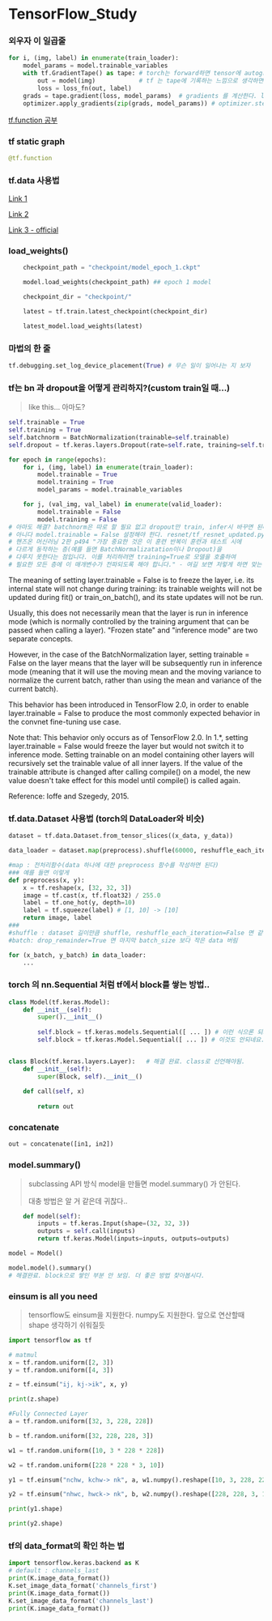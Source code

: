 # TensorFlow_Study

### 외우자 이 일곱줄
```python
for i, (img, label) in enumerate(train_loader):
    model_params = model.trainable_variables
    with tf.GradientTape() as tape: # torch는 forward하면 tensor에 autograd 된다.
        out = model(img)            # tf 는 tape에 기록하는 느낌으로 생각하면 된다.
        loss = loss_fn(out, label)
    grads = tape.gradient(loss, model_params)  # gradients 를 계산한다. loss.backward()
    optimizer.apply_gradients(zip(grads, model_params)) # optimizer.step()
```

[tf.function 공부](https://www.tensorflow.org/guide/function)

### tf static graph
```python
@tf.function
```

### tf.data 사용법

[Link 1](https://medium.com/trackin-datalabs/input-data-tf-data-%EC%9C%BC%EB%A1%9C-batch-%EB%A7%8C%EB%93%A4%EA%B8%B0-1c96f17c3696)

[Link 2](https://stackoverflow.com/questions/55627995/keras2-imagedatagenerator-or-tensorflow-tf-data)

[Link 3 - official](https://www.tensorflow.org/guide/data#preprocessing_data)

### load_weights()

```python
    checkpoint_path = "checkpoint/model_epoch_1.ckpt"

    model.load_weights(checkpoint_path) ## epoch 1 model

    checkpoint_dir = "checkpoint/"

    latest = tf.train.latest_checkpoint(checkpoint_dir)

    latest_model.load_weights(latest) 
```

### 마법의 한 줄
```python
tf.debugging.set_log_device_placement(True) # 무슨 일이 일어나는 지 보자
```

### tf는 bn 과 dropout을 어떻게 관리하지?(custom train일 때...)
>
> like this... 아마도?
>
```python
self.trainable = True
self.training = True
self.batchnorm = BatchNormalization(trainable=self.trainable)
self.dropout = tf.keras.layers.Dropout(rate=self.rate, training=self.training)

for epoch in range(epochs):
    for i, (img, label) in enumerate(train_loader):
        model.trainable = True
        model.training = True
        model_params = model.trainable_variables

    for j, (val_img, val_label) in enumerate(valid_loader):
        model.trainable = False
        model.training = False            
# 아마도 해결? batchnorm은 따로 할 필요 없고 dropout만 train, infer시 바꾸면 된다.
# 아니다 model.trainable = False 설정해야 한다. resnet/tf_resnet_updated.py 참고
# 핸즈온 머신러닝 2판 p494 "가장 중요한 것은 이 훈련 반복이 훈련과 테스트 시에 
# 다르게 동작하는 층(예를 들면 BatchNormalizatation이나 Dropout)을 
# 다루지 못한다는 점입니다. 이를 처리하려면 training=True로 모델을 호출하여 
# 필요한 모든 층에 이 매개변수가 전파되도록 해야 합니다." - 여길 보면 저렇게 하면 맞는 거 같긴 한데...
```
The meaning of setting layer.trainable = False is to freeze the layer, 
i.e. its internal state will not change during training: its trainable weights will not be updated during fit() or train_on_batch(), and its state updates will not be run.

Usually, this does not necessarily mean that the layer is run in inference mode (which is normally controlled by the training argument that can be passed when calling a layer). "Frozen state" and "inference mode" are two separate concepts.

However, in the case of the BatchNormalization layer, setting trainable = False on the layer means that the layer will be subsequently run in inference mode (meaning that it will use the moving mean and the moving variance to normalize the current batch, rather than using the mean and variance of the current batch).

This behavior has been introduced in TensorFlow 2.0, in order to enable layer.trainable = False to produce the most commonly expected behavior in the convnet fine-tuning use case.

Note that:
This behavior only occurs as of TensorFlow 2.0. In 1.*, setting layer.trainable = False would freeze the layer but would not switch it to inference mode.
Setting trainable on an model containing other layers will recursively set the trainable value of all inner layers.
If the value of the trainable attribute is changed after calling compile() on a model, the new value doesn't take effect for this model until compile() is called again.

Reference:
Ioffe and Szegedy, 2015.

### tf.data.Dataset 사용법 (torch의 DataLoader와 비슷)
```python
dataset = tf.data.Dataset.from_tensor_slices((x_data, y_data))

data_loader = dataset.map(preprocess).shuffle(60000, reshuffle_each_iteration=True).batch(32, drop_remainder=False)

#map : 전처리함수(data 하나에 대한 preprocess 함수를 작성하면 된다)
### 예를 들면 이렇게
def preprocess(x, y):
    x = tf.reshape(x, [32, 32, 3])
    image = tf.cast(x, tf.float32) / 255.0
    label = tf.one_hot(y, depth=10)
    label = tf.squeeze(label) # [1, 10] -> [10]
    return image, label
###
#shuffle : dataset 길이만큼 shuffle, reshuffle_each_iteration=False 면 같은 shuffle 반복
#batch: drop_remainder=True 면 마지막 batch_size 보다 작은 data 버림

for (x_batch, y_batch) in data_loader:
    ...
```

### torch 의 nn.Sequential 처럼 tf에서 block를 쌓는 방법..
```python
class Model(tf.keras.Model):
    def __init__(self):
        super().__init__()
    
        self.block = tf.keras.models.Sequential([ ... ]) # 이런 식으론 되지 않았다. 생각중.
        self.block = tf.keras.Model.Sequential([ ... ]) # 이것도 안되네요.. 그냥 함수로 짜야되나보네요..? 귀찮..


class Block(tf.keras.layers.Layer):   # 해결 완료. class로 선언해야됨.
    def __init__(self):
        super(Block, self).__init__()
        
    def call(self, x)
        
        return out

```

### concatenate
```python
out = concatenate([in1, in2])
```

### model.summary()
>
> subclassing API 방식 model을 만들면 model.summary() 가 안된다.
> 
> 대충 방법은 알 거 같은데 귀찮다..
>
```python
    def model(self):
        inputs = tf.keras.Input(shape=(32, 32, 3))
        outputs = self.call(inputs)
        return tf.keras.Model(inputs=inputs, outputs=outputs)

model = Model()

model.model().summary() 
# 해결완료. block으로 쌓인 부분 안 보임. 더 좋은 방법 찾아봅시다.
```


### einsum is all you need
>
> tensorflow도 einsum을 지원한다. numpy도 지원한다. 앞으로 연산할때 shape 생각하기 쉬워질듯
>

```python
import tensorflow as tf 

# matmul
x = tf.random.uniform([2, 3])
y = tf.random.uniform([4, 3])

z = tf.einsum("ij, kj->ik", x, y)

print(z.shape)

#Fully Connected Layer
a = tf.random.uniform([32, 3, 228, 228])

b = tf.random.uniform([32, 228, 228, 3])

w1 = tf.random.uniform([10, 3 * 228 * 228])

w2 = tf.random.uniform([228 * 228 * 3, 10])

y1 = tf.einsum("nchw, kchw-> nk", a, w1.numpy().reshape([10, 3, 228, 228])) #PyTorch

y2 = tf.einsum("nhwc, hwck-> nk", b, w2.numpy().reshape([228, 228, 3, 10])) #TensorFlow

print(y1.shape)

print(y2.shape)
```


### tf의 data_format의 확인 하는 법
```python
import tensorflow.keras.backend as K
# default : channels_last
print(K.image_data_format())
K.set_image_data_format('channels_first')
print(K.image_data_format())
K.set_image_data_format('channels_last')
print(K.image_data_format())
```
